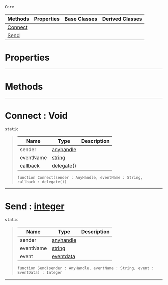  `Core`

|Methods|Properties|Base Classes|Derived Classes|
|---|---|---|---|
|[ Connect](https://github.com/PlasmaEngine/PlasmaDocs/blob/master/code_reference/lightning_base_types/events.markdown#connect-void)| | | |
|[ Send](https://github.com/PlasmaEngine/PlasmaDocs/blob/master/code_reference/lightning_base_types/events.markdown#send-plasma-engine-documen)| | | |


 #  Properties


---  
 #  Methods


---  
 #  Connect : Void

 `static`

> 
> |Name|Type|Description|
> |---|---|---|
> |sender|[anyhandle](https://github.com/PlasmaEngine/PlasmaDocs/blob/master/code_reference/lightning_base_types/anyhandle.markdown)| |
> |eventName|[string](https://github.com/PlasmaEngine/PlasmaDocs/blob/master/code_reference/lightning_base_types/string.markdown)| |
> |callback|delegate()| |
> ``` lang=cpp, name=Lightning
> function Connect(sender : AnyHandle, eventName : String, callback : delegate())
> ``` 


---  
 #  Send : [integer](https://github.com/PlasmaEngine/PlasmaDocs/blob/master/code_reference/lightning_base_types/integer.markdown)

 `static`

> 
> |Name|Type|Description|
> |---|---|---|
> |sender|[anyhandle](https://github.com/PlasmaEngine/PlasmaDocs/blob/master/code_reference/lightning_base_types/anyhandle.markdown)| |
> |eventName|[string](https://github.com/PlasmaEngine/PlasmaDocs/blob/master/code_reference/lightning_base_types/string.markdown)| |
> |event|[eventdata](https://github.com/PlasmaEngine/PlasmaDocs/blob/master/code_reference/lightning_base_types/eventdata.markdown)| |
> ``` lang=cpp, name=Lightning
> function Send(sender : AnyHandle, eventName : String, event : EventData) : Integer
> ``` 


---  
 

 